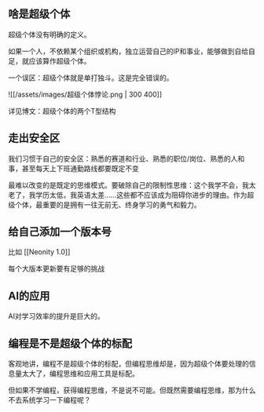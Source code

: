 ## 啥是超级个体

超级个体没有明确的定义。

如果一个人，不依赖某个组织或机构，独立运营自己的IP和事业，能够做到自给自足，就应该算作超级个体。

一个误区：超级个体就是单打独斗。这是完全错误的。

![[/assets/images/超级个体悖论.png | 300 400]]

详见博文：超级个体的两个T型结构

## 走出安全区

我们习惯于自己的安全区：熟悉的赛道和行业、熟悉的职位/岗位、熟悉的人和事，甚至每天上下班通勤路线都要既定不变

最难以改变的是既定的思维模式。要破除自己的限制性思维：这个我学不会，我太老了，我学历太低，我英语太差……这些都不应该成为阻碍你进步的理由。作为超级个体，最重要的是拥有一往无前无、终身学习的勇气和毅力。

## 给自己添加一个版本号

比如 [[Neonity 1.0]]

每个大版本更新要有足够的挑战

## AI的应用

AI对学习效率的提升是巨大的。

## 编程是不是超级个体的标配

客观地讲，编程不是超级个体的标配，但编程思维却是，因为超级个体要处理的信息量太大了，编程思维和应用工具是标配。

但如果不学编程，获得编程思维，不是说不可能。但既然需要编程思维，那为什么不去系统学习一下编程呢？